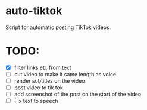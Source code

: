 # auto-tiktok
Script for automatic posting TikTok videos.

# TODO:
- [x] filter links etc from text
- [ ] cut video to make it same length as voice
- [ ] render subtitles on the video
- [ ] post video to tik tok
- [ ] add screenshot of the post on the start of the video
- [ ] Fix text to speech